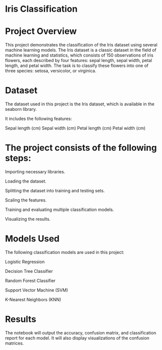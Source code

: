# Iris Classification
# Project Overview
This project demonstrates the classification of the Iris dataset using several machine learning models. 
The Iris dataset is a classic dataset in the field of machine learning and statistics, which consists of 150 observations of iris flowers, each described by four features: sepal length, sepal width, petal length, and petal width. The task is to classify these flowers into one of three species: setosa, versicolor, or virginica.

# Dataset
The dataset used in this project is the Iris dataset, which is available in the seaborn library. 

It includes the following features:

Sepal length (cm)
Sepal width (cm)
Petal length (cm)
Petal width (cm)

# The project consists of the following steps:

Importing necessary libraries.

Loading the dataset.

Splitting the dataset into training and testing sets.

Scaling the features.

Training and evaluating multiple classification models.

Visualizing the results.

# Models Used

The following classification models are used in this project:

Logistic Regression

Decision Tree Classifier

Random Forest Classifier

Support Vector Machine (SVM)

K-Nearest Neighbors (KNN)

# Results

The notebook will output the accuracy, confusion matrix, and classification report for each model. It will also display visualizations of the confusion matrices.
